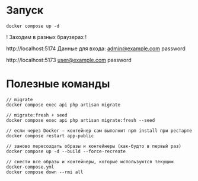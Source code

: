 # Запуск

```
docker compose up -d
```

! Заходим в разных браузерах !

http://localhost:5174
Данные для входа:
admin@example.com
password

http://localhost:5173
user@example.com
password

# Полезные команды

```
// migrate
docker compose exec api php artisan migrate

// migrate:fresh + seed
docker compose exec api php artisan migrate:fresh --seed

// если через Docker — контейнер сам выполнит npm install при рестарте
docker compose restart app-public

// заново пересоздать образы и контейнеры (как-будто в первый раз)
docker compose up -d --build --force-recreate

// снести все образы и контейнеры, которые используются текущим docker-compose.yml
docker compose down --rmi all
```
